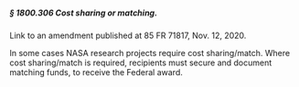 ##### § 1800.306 Cost sharing or matching. #####

Link to an amendment published at 85 FR 71817, Nov. 12, 2020.

In some cases NASA research projects require cost sharing/match. Where cost sharing/match is required, recipients must secure and document matching funds, to receive the Federal award.